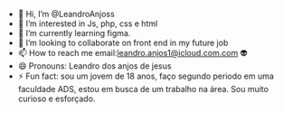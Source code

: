 - 👋 Hi, I’m @LeandroAnjoss
- 👀 I’m interested in Js, php, css e html 
- 🌱 I’m currently learning figma.
- 💞️ I’m looking to collaborate on front end in my future job
- 📫 How to reach me email:leandro.anjos1@icloud.com.com 👽
- 😄 Pronouns: Leandro dos anjos de jesus 
- ⚡ Fun fact: sou um jovem de 18 anos, faço segundo periodo em uma faculdade ADS, estou em busca de um trabalho na área.
Sou muito curioso e esforçado.

<!---
LeandroAnjoss/LeandroAnjoss is a ✨ special ✨ repository because its `README.md` (this file) appears on your GitHub profile.
You can click the Preview link to take a look at your changes.
--->
